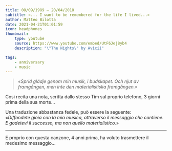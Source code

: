 ```yaml
---
title: 08/09/1989 – 20/04/2018
subtitle: «... I want to be remembered for the life I lived...»
author: Matteo Bilotta
date: 2021-04-21T01:01:59
icon: headphones
thumbnail:
    type: youtube
    source: https://www.youtube.com/embed/UtF6Jej8yb4
    description: "\"The Nights\" by Avicii"

tags:
    - anniversary
    - music
---
```


> *«Sprid glädje genom min musik, i budskapet. Och njut av framgången, men inte den materialistiska framgången.»*

Così recita una nota, scritta dallo stesso Tim sul proprio telefono, 3 giorni prima della sua morte...  

Una traduzione abbastanza fedele, può essere la seguente:  
*«Diffondete gioia con la mia musica, attraverso il messaggio che contiene. E godetevi il successo, ma non quello materialistico.»*

---

E proprio con questa canzone, 4 anni prima, ha voluto trasmettere il medesimo messaggio...
